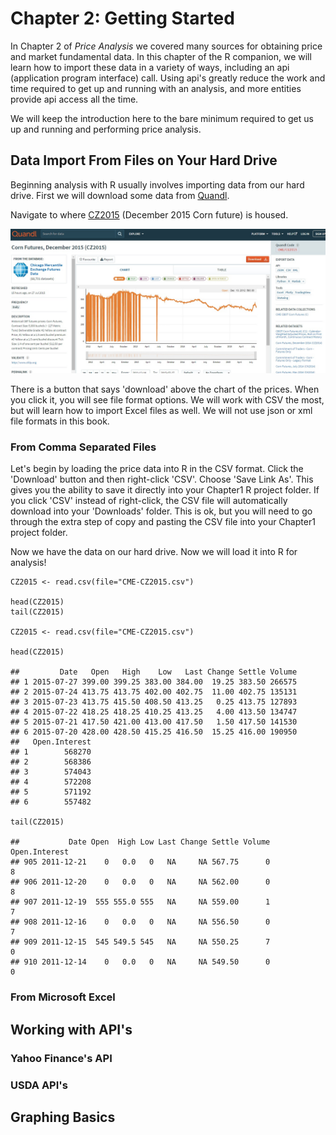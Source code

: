 Chapter 2: Getting Started
==========================

In Chapter 2 of *Price Analysis* we covered many sources for obtaining
price and market fundamental data. In this chapter of the R companion,
we will learn how to import these data in a variety of ways, including
an api (application program interface) call. Using api's greatly reduce
the work and time required to get up and running with an analysis, and
more entities provide api access all the time.

We will keep the introduction here to the bare minimum required to get
us up and running and performing price analysis.

Data Import From Files on Your Hard Drive
-----------------------------------------

Beginning analysis with R usually involves importing data from our hard
drive. First we will download some data from [Quandl](Quandl.com).

Navigate to where
[CZ2015](https://www.quandl.com/data/CME/CZ2015-Corn-Futures-December-2015-CZ2015)
(December 2015 Corn future) is housed.

![Screenshot of CZ2015 page on Quandl.com](images\quandlCZ2015.png)

There is a button that says 'download' above the chart of the prices.
When you click it, you will see file format options. We will work with
CSV the most, but will learn how to import Excel files as well. We will
not use json or xml file formats in this book.

### From Comma Separated Files

Let's begin by loading the price data into R in the CSV format. Click
the 'Download' button and then right-click 'CSV'. Choose 'Save Link As'.
This gives you the ability to save it directly into your Chapter1 R
project folder. If you click 'CSV' instead of right-click, the CSV file
will automatically download into your 'Downloads' folder. This is ok,
but you will need to go through the extra step of copy and pasting the
CSV file into your Chapter1 project folder.

Now we have the data on our hard drive. Now we will load it into R for
analysis!

    CZ2015 <- read.csv(file="CME-CZ2015.csv")

    head(CZ2015)
    tail(CZ2015)

    CZ2015 <- read.csv(file="CME-CZ2015.csv")

    head(CZ2015)

    ##         Date   Open   High    Low   Last Change Settle Volume
    ## 1 2015-07-27 399.00 399.25 383.00 384.00  19.25 383.50 266575
    ## 2 2015-07-24 413.75 413.75 402.00 402.75  11.00 402.75 135131
    ## 3 2015-07-23 413.75 415.50 408.50 413.25   0.25 413.75 127893
    ## 4 2015-07-22 418.25 418.25 410.25 413.25   4.00 413.50 134747
    ## 5 2015-07-21 417.50 421.00 413.00 417.50   1.50 417.50 141530
    ## 6 2015-07-20 428.00 428.50 415.25 416.50  15.25 416.00 190950
    ##   Open.Interest
    ## 1        568270
    ## 2        568386
    ## 3        574043
    ## 4        572208
    ## 5        571192
    ## 6        557482

    tail(CZ2015)

    ##           Date Open  High Low Last Change Settle Volume Open.Interest
    ## 905 2011-12-21    0   0.0   0   NA     NA 567.75      0             8
    ## 906 2011-12-20    0   0.0   0   NA     NA 562.00      0             8
    ## 907 2011-12-19  555 555.0 555   NA     NA 559.00      1             7
    ## 908 2011-12-16    0   0.0   0   NA     NA 556.50      0             7
    ## 909 2011-12-15  545 549.5 545   NA     NA 550.25      7             0
    ## 910 2011-12-14    0   0.0   0   NA     NA 549.50      0             0

### From Microsoft Excel

Working with API's
------------------

### Yahoo Finance's API

### USDA API's

Graphing Basics
---------------
